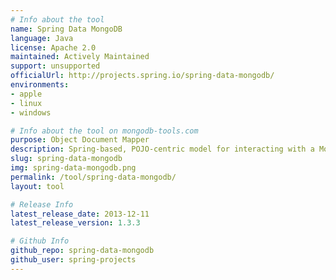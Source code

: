 ```yaml
---
# Info about the tool
name: Spring Data MongoDB
language: Java
license: Apache 2.0
maintained: Actively Maintained
support: unsupported
officialUrl: http://projects.spring.io/spring-data-mongodb/
environments:
- apple
- linux
- windows

# Info about the tool on mongodb-tools.com
purpose: Object Document Mapper
description: Spring-based, POJO-centric model for interacting with a MongoDB DBCollection and easily writing a Repository style data access layer.
slug: spring-data-mongodb
img: spring-data-mongodb.png
permalink: /tool/spring-data-mongodb/
layout: tool

# Release Info
latest_release_date: 2013-12-11
latest_release_version: 1.3.3

# Github Info
github_repo: spring-data-mongodb
github_user: spring-projects
---
```



